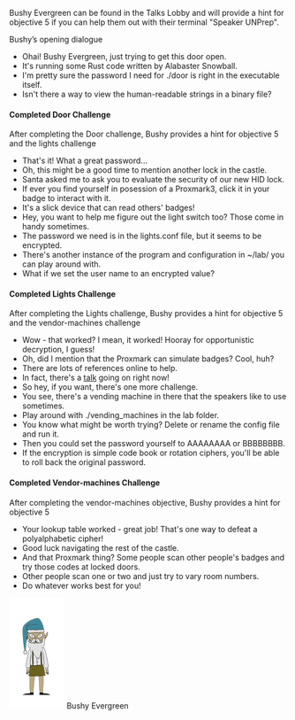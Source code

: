 Bushy Evergreen can be found in the Talks Lobby and will provide a hint for objective 5 if you can help them out with their terminal "Speaker UNPrep".

Bushy’s opening dialogue
*	Ohai! Bushy Evergreen, just trying to get this door open.
*	It's running some Rust code written by Alabaster Snowball.
*	I'm pretty sure the password I need for ./door is right in the executable itself.
*	Isn't there a way to view the human-readable strings in a binary file?

#### Completed Door Challenge ####
After completing the Door challenge, Bushy provides a hint for objective 5 and the lights challenge
*	That's it! What a great password...
*	Oh, this might be a good time to mention another lock in the castle.
*	Santa asked me to ask you to evaluate the security of our new HID lock.
*	If ever you find yourself in posession of a Proxmark3, click it in your badge to interact with it.
*	It's a slick device that can read others' badges!
*	Hey, you want to help me figure out the light switch too? Those come in handy sometimes.
*	The password we need is in the lights.conf file, but it seems to be encrypted.
*	There's another instance of the program and configuration in ~/lab/ you can play around with.
*	What if we set the user name to an encrypted value?

#### Completed Lights Challenge ####
After completing the Lights challenge, Bushy provides a hint for objective 5 and the vendor-machines challenge
*	Wow - that worked? I mean, it worked! Hooray for opportunistic decryption, I guess!
*	Oh, did I mention that the Proxmark can simulate badges? Cool, huh?
*	There are lots of references online to help.
*	In fact, there's a [talk](https://www.youtube.com/watch?v=647U85Phxgo) going on right now!
*	So hey, if you want, there's one more challenge.
*	You see, there's a vending machine in there that the speakers like to use sometimes.
*	Play around with ./vending_machines in the lab folder.
*	You know what might be worth trying? Delete or rename the config file and run it.
*	Then you could set the password yourself to AAAAAAAA or BBBBBBBB.
*	If the encryption is simple code book or rotation ciphers, you'll be able to roll back the original password.

#### Completed Vendor-machines Challenge ####
After completing the vendor-machines objective, Bushy provides a hint for objective 5
*	Your lookup table worked - great job! That's one way to defeat a polyalphabetic cipher!
*	Good luck navigating the rest of the castle.
*	And that Proxmark thing? Some people scan other people's badges and try those codes at locked doors.
*	Other people scan one or two and just try to vary room numbers.
*	Do whatever works best for you!

![](img/bushyevergreen.png)
Bushy Evergreen
